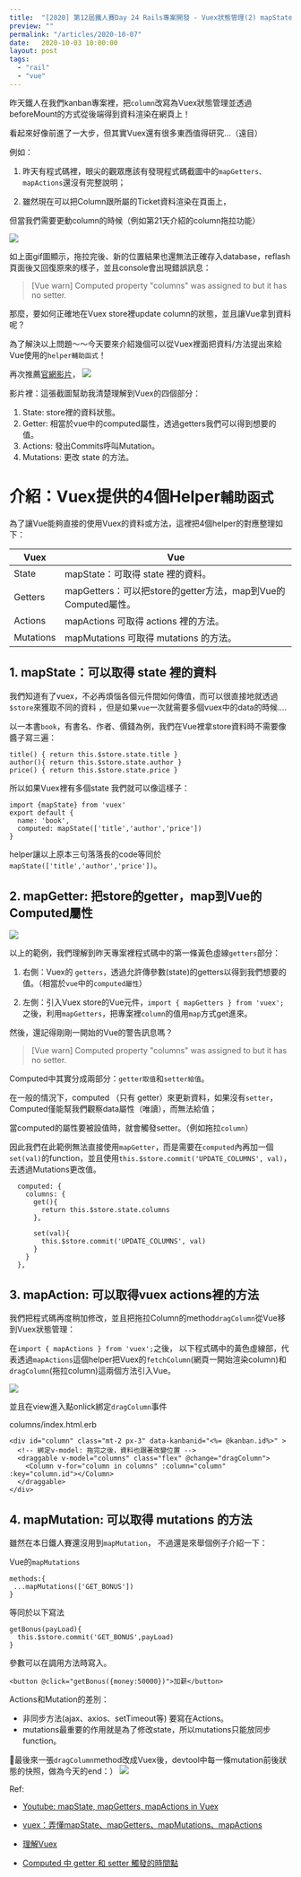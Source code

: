 ```yaml
---
title:  "[2020] 第12屆鐵人賽Day 24 Rails專案開發 - Vuex狀態管理(2) mapState、mapGetters、mapActions、mapMutations"
preview: ""
permalink: "/articles/2020-10-07"
date:   2020-10-03 10:00:00
layout: post
tags: 
  - "rail"
  - "vue"    
---
```


昨天鐵人在我們kanban專案裡，把`column`改寫為Vuex狀態管理並透過beforeMount的方式從後端得到資料渲染在網頁上！

看起來好像前進了一大步，但其實Vuex還有很多東西值得研究...（遠目）

例如：

1. 昨天有程式碼裡，眼尖的觀眾應該有發現程式碼截圖中的`mapGetters、mapActions`還沒有完整說明；

2. 雖然現在可以把Column跟所屬的Ticket資料渲染在頁面上，

但當我們需要更動column的時候（例如第21天介紹的column拖拉功能）
   
![](https://i.imgur.com/kdH0aff.gif)  
  
如上面gif圖顯示，拖拉完後、新的位置結果也還無法正確存入database，reflash頁面後又回復原來的樣子，並且console會出現錯誤訊息：

> [Vue warn] Computed property "columns" was assigned to but it has no setter.

那麼，要如何正確地在Vuex store裡update column的狀態，並且讓Vue拿到資料呢？ 

為了解決以上問題～～今天要來介紹幾個可以從Vuex裡面把資料/方法提出來給Vue使用的`helper輔助函式`！


再次推薦[官網影片](https://vuex.vuejs.org/)，
![](https://i.imgur.com/XIixU4y.jpg)

影片裡：這張截圖幫助我清楚理解到Vuex的四個部分：

1. State: store裡的資料狀態。
2. Getter: 相當於vue中的computed屬性，透過getters我們可以得到想要的值。
3. Actions: 發出Commits呼叫Mutation。
4. Mutations: 更改 state 的方法。


# 介紹：Vuex提供的4個Helper`輔助函式`

為了讓Vue能夠直接的使用Vuex的資料或方法，這裡把4個helper的對應整理如下：

|  Vuex    |  Vue    | 
| ---- | ---- |
| State | mapState：可取得 state 裡的資料。 |
| Getters | mapGetters：可以把store的getter方法，map到Vue的Computed屬性。 |
| Actions | mapActions 可取得 actions 裡的方法。|
| Mutations | mapMutations 可取得 mutations 的方法。 |


## 1. mapState：可以取得 state 裡的資料

我們知道有了vuex，不必再煩惱各個元件間如何傳值，而可以很直接地就透過`$store`來獲取不同的資料
，但是如果`vue`一次就需要多個vuex中的data的時候....

以一本書`book`，有書名、作者、價錢為例，我們在Vue裡拿store資料時不需要像醬子寫三遍：

```
title() { return this.$store.state.title }
author(){ return this.$store.state.author }
price() { return this.$store.state.price }
```

所以如果Vuex裡有多個state
我們就可以像這樣子：
```
import {mapState} from 'vuex'
export default {
  name: 'book',
  computed: mapState(['title','author','price'])
}
```

helper讓以上原本三句落落長的code等同於
`mapState(['title','author','price'])`。


## 2. mapGetter: 把store的getter，map到Vue的Computed屬性

![](https://i.imgur.com/TP62VHs.png)

以上的範例，我們理解到昨天專案裡程式碼中的第一條黃色虛線`getters`部分：

1. 右側：Vuex的 `getters`，透過允許傳參數(state)的getters以得到我們想要的值。（相當於`vue`中的`computed屬性`）

2. 左側：引入Vuex store的Vue元件，`import { mapGetters } from 'vuex';`之後，利用`mapGetters`，把專案裡`column`的值用`map`方式get進來。

然後，還記得剛剛一開始的Vue的警告訊息嗎？

> [Vue warn] Computed property "columns" was assigned to but it has no setter.

Computed中其實分成兩部分：`getter取值`和`setter給值`。

在一般的情況下，computed （只有 getter）來更新資料，如果沒有`setter`，Computed僅能幫我們觀察data屬性（唯讀），而無法給值；

當computed的屬性要被設值時，就會觸發setter。（例如拖拉`column`）

因此我們在此範例無法直接使用`mapGetter`，而是需要在`computed`內再加一個`set(val)`的function，並且使用`this.$store.commit('UPDATE_COLUMNS', val)`，去透過Mutations更改值。

```
  computed: {
    columns: {
      get(){
        return this.$store.state.columns
      },

      set(val){
        this.$store.commit('UPDATE_COLUMNS', val)
      }
    }
  },
```

## 3. mapAction: 可以取得vuex actions裡的方法

我們把程式碼再度稍加修改，並且把拖拉Column的method`dragColumn`從Vue移到Vuex狀態管理：

在`import { mapActions } from 'vuex';`之後，
以下程式碼中的黃色虛線部，代表透過`mapActions`這個helper把Vuex的`fetchColumn`(網頁一開始渲染column)和`dragColumn`(拖拉column)這兩個方法引入Vue。

![](https://i.imgur.com/vKET8mt.png)

並且在view進入點onlick綁定`dragColumn`事件

columns/index.html.erb
```
<div id="column" class="mt-2 px-3" data-kanbanid="<%= @kanban.id%>" >
  <!-- 綁定v-model: 拖完之後，資料也跟著改變位置 -->  
  <draggable v-model="columns" class="flex" @change="dragColumn">
    <Column v-for="column in columns" :column="column" :key="column.id"></Column>  
  </draggable>
</div>
```

## 4. mapMutation: 可以取得 mutations 的方法

雖然在本日鐵人賽還沒用到`mapMutation`，
不過還是來舉個例子介紹一下：

Vue的`mapMutations`
```
methods:{
 ...mapMutations(['GET_BONUS'])
}
```
等同於以下寫法
```
getBonus(payLoad){
  this.$store.commit('GET_BONUS',payLoad)
}
```
參數可以在調用方法時寫入。
```
<button @click="getBonus({money:50000})">加薪</button>
```


Actions和Mutation的差別：
- 非同步方法(ajax、axios、setTimeout等) 要寫在Actions。
- mutations最重要的作用就是為了修改state，所以mutations只能放同步function。


最後來一張`dragColumn`method改成Vuex後，devtool中每一條mutation前後狀態的快照，做為今天的end：）
![](https://i.imgur.com/HRKWEMN.gif)



Ref: 

* [Youtube: mapState, mapGetters, mapActions in Vuex](https://www.youtube.com/watch?v=ksDmbBqpw2A) 

* [vuex：弄懂mapState、mapGetters、mapMutations、mapActions](https://zhuanlan.zhihu.com/p/100941659)  

* [理解Vuex](https://mobilesite.github.io/2016/12/18/vuex-introduction/)  

* [Computed 中 getter 和 setter 觸發的時間點](https://pjchender.blogspot.com/2017/05/vue-computed-getter-setter.html)  